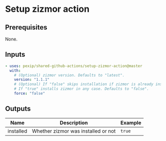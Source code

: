 # Setup zizmor action

## Prerequisites

None.

## Inputs

```yaml
- uses: pexip/shared-github-actions/setup-zizmor-action@master
  with:
    # (Optional) zizmor version. Defaults to "latest".
    version: "1.1.1"
    # (Optional) If "false" skips installation if zizmor is already installed.
    # If "true" installs zizmor in any case. Defaults to "false".
    force: "false"
```

## Outputs

<!-- prettier-ignore-start -->
| Name      | Description                         | Example |
|-----------|-------------------------------------|---------|
| installed | Whether zizmor was installed or not | `true`  |
<!-- prettier-ignore-end -->
